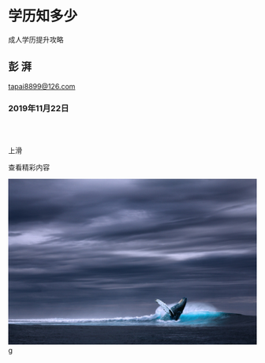# 学历知多少

成人学历提升攻略

## 彭 湃

tapai8899@126.com

### 2019年11月22日


<br>

<br>


上滑

查看精彩内容

![](jiaocheng/dahai.jpg)
g
